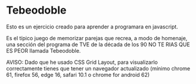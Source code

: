 # Tebeodoble
Esto es un ejercicio creado para aprender a programara en javascript.

Es el típico juego de memorizar parejas que recrea, a modo de homenaje, una sección del programa de TVE de la década de los 90 NO TE RIAS QUE ES PEOR llamada Tebeodoble.

AVISO: Dado que he usado CSS Grid Layout, para visualizarlo correctamente tienes que tener un navegador actualizado (mínimo chrome 61, firefox 56, edge 16, safari 10.1 o chrome for  android 62)
